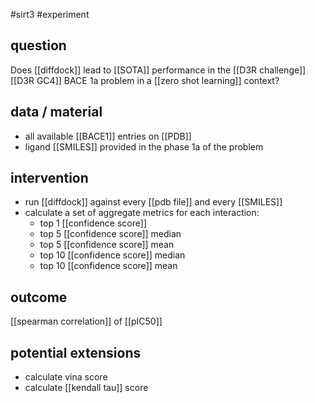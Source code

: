 #sirt3 #experiment 

## question
Does [[diffdock]] lead to [[SOTA]] performance in the [[D3R challenge]] [[D3R GC4]] BACE 1a problem in a [[zero shot learning]] context?

## data / material
* all available [[BACE1]] entries on [[PDB]]
* ligand [[SMILES]] provided in the phase 1a of the problem

## intervention
* run [[diffdock]] against every [[pdb file]] and every [[SMILES]]
* calculate a set of aggregate metrics for each interaction:
	* top 1 [[confidence score]]
	* top 5 [[confidence score]] median
	* top 5 [[confidence score]] mean
	* top 10 [[confidence score]] median
	* top 10 [[confidence score]] mean

## outcome
[[spearman correlation]] of [[pIC50]]

## potential extensions
* calculate vina score 
* calculate [[kendall tau]] score